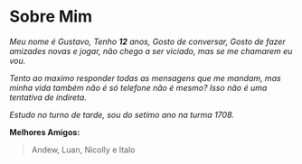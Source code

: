 # Sobre Mim
  *Meu nome é Gustavo, Tenho **12** anos, Gosto de conversar, Gosto de fazer amizades novas e jogar, não chego a ser viciado, mas se me chamarem eu vou.*
  
  *Tento ao maximo responder todas as mensagens que me mandam, mas minha vida também não é só telefone não é mesmo? 
Isso não é uma tentativa de indireta.*
  
  *Estudo no turno de tarde, sou do setimo ano na turma 1708.*

  **Melhores Amigos:**
> Andew, Luan, Nicolly e Italo

